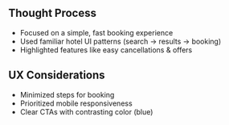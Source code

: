 ## Thought Process

- Focused on a simple, fast booking experience
- Used familiar hotel UI patterns (search → results → booking)
- Highlighted features like easy cancellations & offers

## UX Considerations

- Minimized steps for booking
- Prioritized mobile responsiveness
- Clear CTAs with contrasting color (blue)
